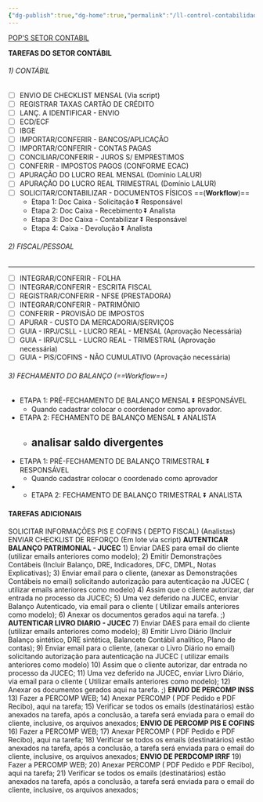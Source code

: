 ```yaml
---
{"dg-publish":true,"dg-home":true,"permalink":"/ll-control-contabilidade/historico/202407031342-tarefas-padrao-contabil/","tags":["gardenEntry"],"dgPassFrontmatter":true}
---
```




[POP'S SETOR CONTABIL](https://docs.google.com/spreadsheets/d/1gF-h5lQlvs2gVosW53Qp8mKilALwwZFj/edit?usp=sharing&ouid=103814794779206087470&rtpof=true&sd=true)

**TAREFAS DO SETOR CONTÁBIL**

###### 1) CONTÁBIL

- [ ] ENVIO DE CHECKLIST MENSAL (Via script)
- [ ] REGISTRAR TAXAS CARTÃO DE CRÉDITO
- [ ] LANÇ. A IDENTIFICAR - ENVIO
- [ ] ECD/ECF
- [ ] IBGE
- [ ] IMPORTAR/CONFERIR - BANCOS/APLICAÇÃO
- [ ] IMPORTAR/CONFERIR - CONTAS PAGAS
- [ ] CONCILIAR/CONFERIR - JUROS S/ EMPRESTIMOS
- [ ] CONFERIR - IMPOSTOS PAGOS (CONFORME ECAC)
- [ ] APURAÇÃO DO LUCRO REAL MENSAL (Dominio LALUR)
- [ ] APURAÇÃO DO LUCRO REAL TRIMESTRAL (Domínio LALUR)
- [ ] SOLICITAR/CONTABILIZAR - DOCUMENTOS FÍSICOS ==(**Workflow**)==
  - Etapa 1: Doc Caixa - Solicitação ⏬ Responsável
  - Etapa 2: Doc Caixa - Recebimento ⏬ Analista
  - Etapa 3: Doc Caixa - Contabilizar ⏬ Responsável
  - Etapa 4: Caixa - Devolução ⏬ Analista

###### 2) FISCAL/PESSOAL

---

- [ ] INTEGRAR/CONFERIR - FOLHA
- [ ] INTEGRAR/CONFERIR - ESCRITA FISCAL
- [ ] REGISTRAR/CONFERIR - NFSE (PRESTADORA)
- [ ] INTEGRAR/CONFERIR - PATRIMÔNIO
- [ ] CONFERIR - PROVISÃO DE IMPOSTOS
- [ ] APURAR - CUSTO DA MERCADORIA/SERVIÇOS
- [ ] GUIA - IRPJ/CSLL - LUCRO REAL - MENSAL (Aprovação Necessária)
- [ ] GUIA - IRPJ/CSLL - LUCRO REAL - TRIMESTRAL (Aprovação necessária)
- [ ] GUIA - PIS/COFINS - NÃO CUMULATIVO (Aprovação necessária)

###### 3) FECHAMENTO DO BALANÇO  (==Workflow==)

- ETAPA 1: PRÉ-FECHAMENTO DE BALANÇO MENSAL ⏬ RESPONSÁVEL
  - Quando cadastrar colocar  o coordenador como aprovador.
- ETAPA 2: FECHAMENTO DE BALANÇO MENSAL ⏬ ANALISTA
  - analisar saldo divergentes
    -
- ETAPA 1: PRÉ-FECHAMENTO DE BALANÇO TRIMESTRAL  ⏬ RESPONSÁVEL
  - Quando cadastrar colocar o coordenado como aprovador
- - ETAPA 2: FECHAMENTO DE BALANÇO TRIMESTRAL ⏬ ANALISTA
    
    

#### TAREFAS ADICIONAIS

SOLICITAR INFORMAÇÕES PIS E COFINS ( DEPTO FISCAL) (Analistas)
ENVIAR CHECKLIST DE REFORÇO (Em lote via script)
**AUTENTICAR BALANÇO PATRIMONIAL - JUCEC**
    1) Enviar DAES para email do cliente (utilizar emails anteriores como modelo);
    2) Emitir Demonstrações Contábeis (Incluir Balanço, DRE, Indicadores, DFC, DMPL, Notas Explicativas);
    3) Enviar email para o cliente, (anexar as Demonstrações Contábeis no email) solicitando autorização para autenticação na JUCEC ( utilizar emails anteriores como modelo)
    4) Assim que o cliente autorizar, dar entrada no processo da JUCEC;
    5) Uma vez deferido na JUCEC, enviar  Balanço Autenticado, via email para o cliente ( Utilizar emails anteriores como modelo);
    6) Anexar os documentos gerados aqui na tarefa. ;)
**AUTENTICAR LIVRO DIARIO - JUCEC**
    7) Enviar DAES para email do cliente (utilizar emails anteriores como modelo);
    8) Emitir Livro Diário (Incluir Balanço sintético, DRE sintética, Balancete Contábil analítico, Plano de contas);
    9) Enviar email para o cliente, (anexar o Livro Diário no email) solicitando autorização para autenticação na JUCEC ( utilizar emails anteriores como modelo)
    10) Assim que o cliente autorizar, dar entrada no processo da JUCEC;
    11) Uma vez deferido na JUCEC, enviar Livro Diário, via email para o cliente ( Utilizar emails anteriores como modelo);
    12) Anexar os documentos gerados aqui na tarefa. ;)
**ENVIO DE PERCOMP INSS**
    13) Fazer a PERCOMP WEB;
    14) Anexar PERCOMP ( PDF Pedido e PDF Recibo), aqui na tarefa;
    15) Verificar se todos os emails (destinatários)  estão anexados na tarefa, após a conclusão, a tarefa será enviada para o email do cliente, inclusive, os arquivos anexados;
**ENVIO DE PERCOMP PIS E COFINS**
    16) Fazer a PERCOMP WEB;
    17) Anexar PERCOMP ( PDF Pedido e PDF Recibo), aqui na tarefa;
    18) Verificar se todos os emails (destinatários)  estão anexados na tarefa, após a conclusão, a tarefa será enviada para o email do cliente, inclusive, os arquivos anexados;
**ENVIO DE PERDCOMP IRRF**
    19) Fazer a PERCOMP WEB;
    20) Anexar PERCOMP ( PDF Pedido e PDF Recibo), aqui na tarefa;
    21) Verificar se todos os emails (destinatários)  estão anexados na tarefa, após a conclusão, a tarefa será enviada para o email do cliente, inclusive, os arquivos anexados;
